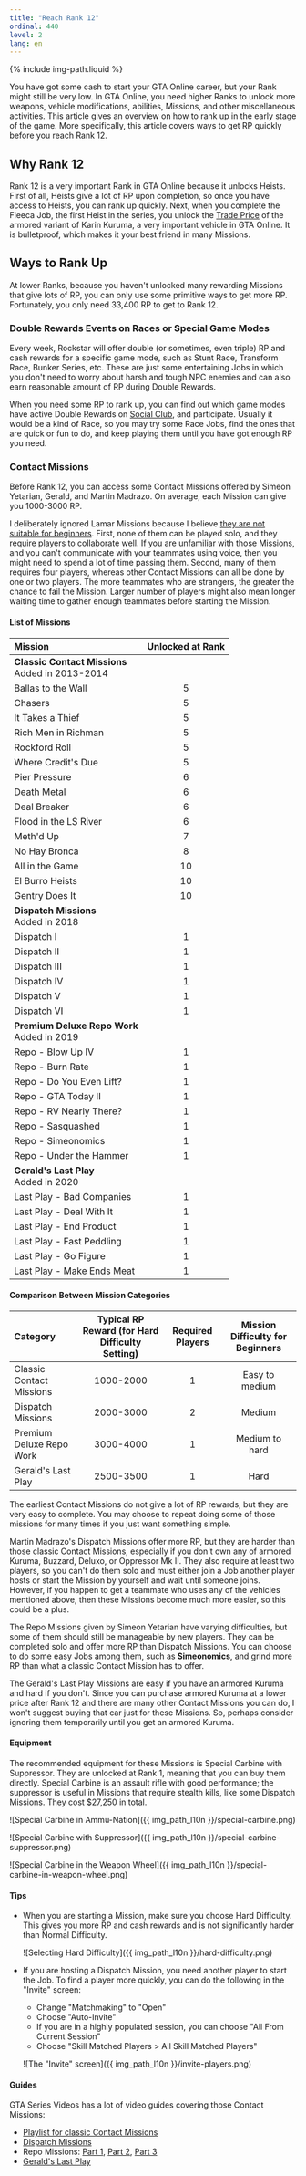 ```yaml
---
title: "Reach Rank 12"
ordinal: 440
level: 2
lang: en
---
```

{% include img-path.liquid %}

You have got some cash to start your GTA Online career, but your Rank might
still be very low. In GTA Online, you need higher Ranks to unlock more weapons,
vehicle modifications, abilities, Missions, and other miscellaneous activities.
This article gives an overview on how to rank up in the early stage of the
game. More specifically, this article covers ways to get RP quickly before you
reach Rank 12.

## Why Rank 12

Rank 12 is a very important Rank in GTA Online because it unlocks Heists. First
of all, Heists give a lot of RP upon completion, so once you have access to
Heists, you can rank up quickly. Next, when you complete the Fleeca Job, the
first Heist in the series, you unlock the [Trade Price](null) of the armored
variant of Karin Kuruma, a very important vehicle in GTA Online. It is
bulletproof, which makes it your best friend in many Missions.

## Ways to Rank Up

At lower Ranks, because you haven't unlocked many rewarding Missions that give
lots of RP, you can only use some primitive ways to get more RP. Fortunately,
you only need 33,400 RP to get to Rank 12.

### Double Rewards Events on Races or Special Game Modes

Every week, Rockstar will offer double (or sometimes, even triple) RP and cash
rewards for a specific game mode, such as Stunt Race, Transform Race, Bunker
Series, etc. These are just some entertaining Jobs in which you don't need to
worry about harsh and tough NPC enemies and can also earn reasonable amount of
RP during Double Rewards.

When you need some RP to rank up, you can find out which game modes have active
Double Rewards on [Social Club](https://socialclub.rockstargames.com/events),
and participate. Usually it would be a kind of Race, so you may try some Race
Jobs, find the ones that are quick or fun to do, and keep playing them until
you have got enough RP you need.

### Contact Missions

Before Rank 12, you can access some Contact Missions offered by Simeon
Yetarian, Gerald, and Martin Madrazo. On average, each Mission can give you
1000-3000 RP.

I deliberately ignored Lamar Missions because I believe [they are not suitable
for beginners](general-tips-for-beginners#ignore-lamar-missions-for-now).
First, none of them can be played solo, and they require players to collaborate
well. If you are unfamiliar with those Missions, and you can't communicate with
your teammates using voice, then you might need to spend a lot of time passing
them. Second, many of them requires four players, whereas other Contact
Missions can all be done by one or two players. The more teammates who are
strangers, the greater the chance to fail the Mission. Larger number of players
might also mean longer waiting time to gather enough teammates before starting
the Mission.

#### List of Missions

| Mission | Unlocked at Rank |
| :------ | :--------------: |
| **Classic Contact Missions**<br />Added in 2013-2014 |   |
| Ballas to the Wall | 5 |
| Chasers | 5 |
| It Takes a Thief | 5 |
| Rich Men in Richman | 5 |
| Rockford Roll | 5 |
| Where Credit's Due | 5 |
| Pier Pressure | 6 |
| Death Metal | 6 |
| Deal Breaker | 6 |
| Flood in the LS River | 6 |
| Meth'd Up | 7 |
| No Hay Bronca | 8 |
| All in the Game | 10 |
| El Burro Heists | 10 |
| Gentry Does It | 10 |
| **Dispatch Missions**<br />Added in 2018 |   |
| Dispatch I | 1 |
| Dispatch II | 1 |
| Dispatch III | 1 |
| Dispatch IV | 1 |
| Dispatch V | 1 |
| Dispatch VI | 1 |
| **Premium Deluxe Repo Work**<br />Added in 2019 |   |
| Repo - Blow Up IV | 1 |
| Repo - Burn Rate | 1 |
| Repo - Do You Even Lift? | 1 |
| Repo - GTA Today II | 1 |
| Repo - RV Nearly There? | 1 |
| Repo - Sasquashed | 1 |
| Repo - Simeonomics | 1 |
| Repo - Under the Hammer | 1 |
| **Gerald's Last Play**<br />Added in 2020 |   |
| Last Play - Bad Companies | 1 |
| Last Play - Deal With It | 1 |
| Last Play - End Product | 1 |
| Last Play - Fast Peddling | 1 |
| Last Play - Go Figure | 1 |
| Last Play - Make Ends Meat | 1 |

#### Comparison Between Mission Categories

| Category | Typical RP Reward (for Hard Difficulty Setting) | Required Players | Mission Difficulty for Beginners |
| :----------------------- | :-------: | :-: | :------------: |
| Classic Contact Missions | 1000-2000 |  1  | Easy to medium |
| Dispatch Missions        | 2000-3000 |  2  | Medium         |
| Premium Deluxe Repo Work | 3000-4000 |  1  | Medium to hard |
| Gerald's Last Play       | 2500-3500 |  1  | Hard           |

The earliest Contact Missions do not give a lot of RP rewards, but they are
very easy to complete. You may choose to repeat doing some of those missions
for many times if you just want something simple.

Martin Madrazo's Dispatch Missions offer more RP, but they are harder than
those classic Contact Missions, especially if you don't own any of armored
Kuruma, Buzzard, Deluxo, or Oppressor Mk II. They also require at least two
players, so you can't do them solo and must either join a Job another player
hosts or start the Mission by yourself and wait until someone joins. However,
if you happen to get a teammate who uses any of the vehicles mentioned above,
then these Missions become much more easier, so this could be a plus.

The Repo Missions given by Simeon Yetarian have varying difficulties, but some
of them should still be manageable by new players. They can be completed solo
and offer more RP than Dispatch Missions. You can choose to do some easy Jobs
among them, such as **Simeonomics**, and grind more RP than what a classic
Contact Mission has to offer.

The Gerald's Last Play Missions are easy if you have an armored Kuruma and hard
if you don't. Since you can purchase armored Kuruma at a lower price after Rank
12 and there are many other Contact Missions you can do, I won't suggest buying
that car just for these Missions. So, perhaps consider ignoring them
temporarily until you get an armored Kuruma.

#### Equipment

The recommended equipment for these Missions is Special Carbine with
Suppressor. They are unlocked at Rank 1, meaning that you can buy them
directly. Special Carbine is an assault rifle with good performance; the
suppressor is useful in Missions that require stealth kills, like some Dispatch
Missions. They cost $27,250 in total.

![Special Carbine in Ammu-Nation]({{ img_path_l10n }}/special-carbine.png)

![Special Carbine with
Suppressor]({{ img_path_l10n }}/special-carbine-suppressor.png)

![Special Carbine in the Weapon
Wheel]({{ img_path_l10n }}/special-carbine-in-weapon-wheel.png)

#### Tips

- When you are starting a Mission, make sure you choose Hard Difficulty. This
  gives you more RP and cash rewards and is not significantly harder than
  Normal Difficulty.

  ![Selecting Hard Difficulty]({{ img_path_l10n }}/hard-difficulty.png)

- If you are hosting a Dispatch Mission, you need another player to start the
  Job. To find a player more quickly, you can do the following in the "Invite"
  screen:
  - Change "Matchmaking" to "Open"
  - Choose "Auto-Invite"
  - If you are in a highly populated session, you can choose "All From Current
    Session"
  - Choose "Skill Matched Players > All Skill Matched Players"

  ![The "Invite" screen]({{ img_path_l10n }}/invite-players.png)

#### Guides

GTA Series Videos has a lot of video guides covering those Contact Missions:

- [Playlist for classic Contact
  Missions](https://www.youtube.com/playlist?list=PLQ3KzJPBsAHlIT-8YtVjN-5aJGd3fvJ3o)
- [Dispatch Missions](https://www.youtube.com/watch?v=A8b6P4K3k1s)
- Repo Missions: [Part 1](https://www.youtube.com/watch?v=mqtYbGUrNRA),
  [Part 2](https://www.youtube.com/watch?v=4EoxQFDHXMY),
  [Part 3](https://www.youtube.com/watch?v=SB1IgG_NkcE)
- [Gerald's Last Play](https://www.youtube.com/watch?v=NbVEoPzXe38)
